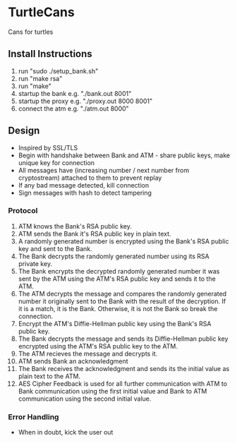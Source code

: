 # TurtleCans

Cans for turtles

## Install Instructions
1. run "sudo ./setup_bank.sh"
2. run "make rsa"
3. run "make"
4. startup the bank e.g. "./bank.out 8001"
5. startup the proxy e.g. "./proxy.out 8000 8001"
6. connect the atm e.g. "./atm.out 8000"

## Design

* Inspired by SSL/TLS
* Begin with handshake between Bank and ATM - share public keys, make unique key 
for connection
* All messages have (increasing number / next number from cryptostream) attached
to them to prevent replay
* If any bad message detected, kill connection
* Sign messages with hash to detect tampering

### Protocol
1. ATM knows the Bank's RSA public key.
2. ATM sends the Bank it's RSA public key in plain text.
3. A randomly generated number is encrypted using the Bank's RSA public key and sent to the Bank.
4. The Bank decrypts the randomly generated number using its RSA private key.
5. The Bank encrypts the decrypted randomly generated number it was sent by the ATM using the ATM's RSA public key and sends it to the ATM.
6. The ATM decrypts the message and compares the randomly generated number it originally sent to the Bank with the result of the decryption. If it is a match, it is the Bank. Otherwise, it is not the Bank so break the connection.
7. Encrypt the ATM's Diffie-Hellman public key using the Bank's RSA public key.
8. The Bank decrypts the message and sends its Diffie-Hellman public key encrypted using the ATM's RSA public key to the ATM.
9. The ATM recieves the message and decrypts it.
10. ATM sends Bank an acknowledgment
11. The Bank receives the acknowledgment and sends its the initial value as plain text to the ATM.
12. AES Cipher Feedback is used for all further communication with ATM to Bank communication using the first initial value and Bank to ATM communication using the second initial value.

### Error Handling
* When in doubt, kick the user out
